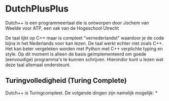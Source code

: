 # DutchPlusPlus
 Dutch++ is een programmeertaal die is ontworpen door Jochem van Weelde voor ATP, een vak van de Hogeschool Utrecht 

 De taal lijkt op C++ maar is compleet "vernederlandst" waardoor je de code bijna in het Nederlands voor kan lezen. De taal werkt echter niet zoals C++. Het kan beter vergeleken worden met Python met C++ verplichte typing en style. Op dit moment is alleen de basis geimplementeerd om goede (eenvoudige) programma's te kunnen schrijven. Hierondor kunt u lezen wat deze taal allemaal ondersteunt. 

## Turingvolledigheid (Turing Complete)
Dutch++ is Turingcompleet. De volgende dingen zijn namelijk mogelijk:
* 